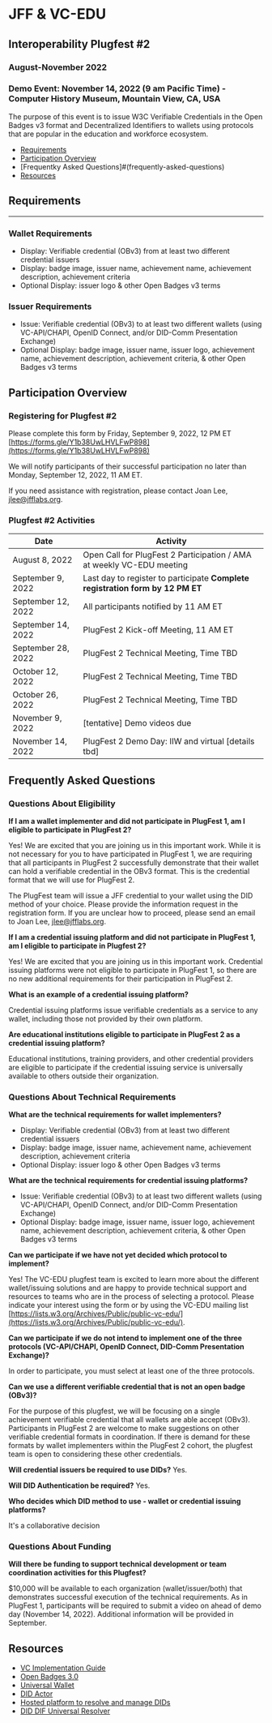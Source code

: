 # JFF & VC-EDU 
## Interoperability Plugfest #2

### August-November 2022

### Demo Event: November 14, 2022 (9 am Pacific Time) - Computer History Museum, Mountain View, CA, USA

The purpose of this event is to issue W3C Verifiable Credentials in the Open Badges v3 format and Decentralized Identifiers to wallets using protocols that are popular in the education and workforce ecosystem.

* [Requirements](#requirements)
* [Participation Overview](#participation-overview)
* [Frequentky Asked Questions]#(frequently-asked-questions)
* [Resources](#resources)

## Requirements

---

### Wallet Requirements

* Display: Verifiable credential (OBv3) from at least two different credential issuers
* Display: badge image, issuer name, achievement name, achievement description, achievement criteria
* Optional Display: issuer logo & other Open Badges v3 terms

### Issuer Requirements

* Issue: Verifiable credential (OBv3) to at least two different wallets (using VC-API/CHAPI, OpenID Connect, and/or DID-Comm Presentation Exchange)
* Optional Display: badge image, issuer name, issuer logo, achievement name, achievement description, achievement criteria, & other Open Badges v3 terms


## Participation Overview
### Registering for Plugfest #2

Please complete this form by Friday, September 9, 2022, 12 PM ET
[https://forms.gle/Y1b38UwLHVLFwP898](https://forms.gle/Y1b38UwLHVLFwP898)

We will notify participants of their successful participation no later than Monday, September 12, 2022, 11 AM ET.

If you need assistance with registration, please contact Joan Lee, [jlee@jfflabs.org](maito:jlee@jfflabs.org).

### Plugfest #2 Activities

| Date                | Activity |
|---------------------|----------|
| August 8, 2022      | Open Call for PlugFest 2 Participation / AMA at weekly VC-EDU meeting
| September 9, 2022   | Last day to register to participate **Complete registration form by 12 PM ET**
| September 12, 2022  | All participants notified by 11 AM ET
| September 14, 2022  | PlugFest 2 Kick-off Meeting, 11 AM ET
| September 28, 2022  | PlugFest 2 Technical Meeting, Time TBD
| October 12, 2022    | PlugFest 2 Technical Meeting, Time TBD
| October 26, 2022    | PlugFest 2 Technical Meeting, Time TBD
| November 9, 2022    |[tentative] Demo videos due
| November 14, 2022   | PlugFest 2 Demo Day: IIW and virtual [details tbd]

## Frequently Asked Questions

### Questions About Eligibility

**If I am a wallet implementer and did not participate in PlugFest 1, am I eligible to participate in PlugFest 2?**

Yes!  We are excited that you are joining us in this important work.  While it is not necessary for you to have participated in PlugFest 1, we are requiring that all participants in PlugFest 2 successfully demonstrate that their wallet can hold a verifiable credential in the OBv3 format.  This is the credential format that we will use for PlugFest 2.

The PlugFest team will issue a JFF credential to your wallet using the DID method of your choice.  Please provide the information request in the registration form.  If you are unclear how to proceed, please send an email to Joan Lee, [jlee@jfflabs.org](maito:jlee@jfflabs.org).

**If I am a credential issuing platform and did not participate in PlugFest 1, am I eligible to participate in Plugfest 2?**

Yes!  We are excited that you are joining us in this important work.  Credential issuing platforms were not eligible to participate in PlugFest 1, so there are no new additional requirements for their participation in PlugFest 2.

**What is an example of a credential issuing platform?**

Credential issuing platforms issue verifiable credentials as a service to any wallet, including those not provided by their own platform.

**Are educational institutions eligible to participate in PlugFest 2 as a credential issuing platform?**

Educational institutions, training providers, and other credential providers are eligible to participate if the credential issuing service is universally available to others outside their organization.  

### Questions About Technical Requirements

**What are the technical requirements for wallet implementers?**

* Display: Verifiable credential (OBv3) from at least two different credential issuers
* Display: badge image, issuer name, achievement name, achievement description, achievement criteria
* Optional Display: issuer logo & other Open Badges v3 terms


**What are the technical requirements for credential issuing platforms?**

* Issue: Verifiable credential (OBv3) to at least two different wallets (using VC-API/CHAPI, OpenID Connect, and/or DID-Comm Presentation Exchange)
* Optional Display: badge image, issuer name, issuer logo, achievement name, achievement description, achievement criteria, & other Open Badges v3 terms

**Can we participate if we have not yet decided which protocol to implement?**

Yes!  The VC-EDU plugfest team is excited to learn more about the different wallet/issuing solutions and are happy to provide technical support and resources to teams who are in the process of selecting a protocol.  Please indicate your interest using the form or by using the VC-EDU mailing list [https://lists.w3.org/Archives/Public/public-vc-edu/](https://lists.w3.org/Archives/Public/public-vc-edu/). 

**Can we participate if we do not intend to implement one of the three protocols (VC-API/CHAPI, OpenID Connect, DID-Comm Presentation Exchange)?**

In order to participate, you must select at least one of the three protocols.

**Can we use a different verifiable credential that is not an open badge (OBv3)?**

For the purpose of this plugfest, we will be focusing on a single achievement verifiable credential that all wallets are able accept (OBv3).  Participants in PlugFest 2 are welcome to make suggestions on other verifiable credential formats in coordination.  If there is demand for these formats by wallet implementers within the PlugFest 2 cohort, the plugfest team is open to considering these other credentials.

**Will credential issuers be required to use DIDs?**
Yes.

**Will DID Authentication be required?**
Yes.

**Who decides which DID method to use - wallet or credential issuing platforms?**

It's a collaborative decision

### Questions About Funding

**Will there be funding to support technical development or team coordination activities for this Plugfest?**

$10,000 will be available to each organization (wallet/issuer/both) that demonstrates successful execution of the technical requirements.  As in PlugFest 1, participants will be required to submit a video on ahead of demo day (November 14, 2022).  Additional information will be provided in September.


## Resources

* [VC Implementation Guide](https://www.w3.org/TR/vc-imp-guide/)
* [Open Badges 3.0](https://imsglobal.github.io/openbadges-specification/ob_v3p0.html)
* [Universal Wallet](https://w3c-ccg.github.io/universal-wallet-interop-spec/)
* [DID Actor](https://api.did.actor/)
* [Hosted platform to resolve and manage DIDs](https://godiddy.com/)
* [DID DIF Universal Resolver](https://dev.uniresolver.io/)



